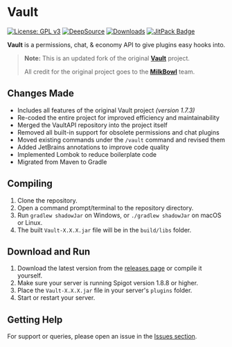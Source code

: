 # Vault

[![License: GPL v3](https://img.shields.io/badge/License-GPLv3-blue.svg)](https://www.gnu.org/licenses/gpl-3.0)
[![DeepSource](https://app.deepsource.com/gh/Foulest/Vault.svg/?label=active+issues&show_trend=false&token=lOvHahGd-oAB9ubEYRHLfoQP)](https://app.deepsource.com/gh/Foulest/Vault/)
[![Downloads](https://img.shields.io/github/downloads/Foulest/Vault/total.svg)](https://github.com/Foulest/Vault/releases)
[![JitPack Badge](https://jitpack.io/v/Foulest/Vault.svg)](https://jitpack.io/#Foulest/Vault)

**Vault** is a permissions, chat, & economy API to give plugins easy hooks into.

> **Note:** This is an updated fork of the original **[Vault](https://github.com/milkbowl/Vault)** project.
>
> All credit for the original project goes to the **[MilkBowl](https://github.com/MilkBowl)** team.

## Changes Made

- Includes all features of the original Vault project *(version 1.7.3)*
- Re-coded the entire project for improved efficiency and maintainability
- Merged the VaultAPI repository into the project itself
- Removed all built-in support for obsolete permissions and chat plugins
- Moved existing commands under the `/vault` command and revised them
- Added JetBrains annotations to improve code quality
- Implemented Lombok to reduce boilerplate code
- Migrated from Maven to Gradle

## Compiling

1. Clone the repository.
2. Open a command prompt/terminal to the repository directory.
3. Run `gradlew shadowJar` on Windows, or `./gradlew shadowJar` on macOS or Linux.
4. The built `Vault-X.X.X.jar` file will be in the `build/libs` folder.

## Download and Run

1. Download the latest version from the [releases page](https://github.com/Foulest/Vault/releases) or compile it
   yourself.
2. Make sure your server is running Spigot version 1.8.8 or higher.
3. Place the `Vault-X.X.X.jar` file in your server's `plugins` folder.
4. Start or restart your server.

## Getting Help

For support or queries, please open an issue in the [Issues section](https://github.com/Foulest/Vault/issues).
